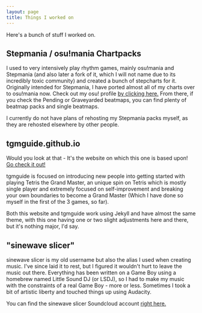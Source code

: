 ```yaml
---
layout: page
title: Things I worked on
---
```


Here's a bunch of stuff I worked on.

## Stepmania / osu!mania Chartpacks

I used to very intensively play rhythm games, mainly osu!mania and Stepmania (and also later a fork of it, which I will not name due to its incredibly toxic community) and created a bunch of stepcharts for it. Originally intended for Stepmania, I have ported almost all of my charts over to osu!mania now. Check out my osu! profile [by clicking here.](https://osu.ppy.sh/users/6353578) From there, if you check the Pending or Graveyarded beatmaps, you can find plenty of beatmap packs and single beatmaps.

I currently do not have plans of rehosting my Stepmania packs myself, as they are rehosted elsewhere by other people.

## tgmguide.github.io

Would you look at that - It's the website on which this one is based upon! [Go check it out!](https://tgmguide.github.io)

tgmguide is focused on introducing new people into getting started with playing Tetris the Grand Master, an unique spin on Tetris which is mostly single player and extremely focused on self-improvement and breaking your own boundaries to become a Grand Master (Which I have done so myself in the first of the 3 games, so far).

Both this website and tgmguide work using Jekyll and have almost the same theme, with this one having one or two slight adjustments here and there, but it's nothing major, I'd say.

## "sinewave slicer"

sinewave slicer is my old username but also the alias I used when creating music. I've since laid it to rest, but I figured it wouldn't hurt to leave the music out there. Everything has been written on a Game Boy using a homebrew named Little Sound DJ (or LSDJ), so I had to make my music with the constraints of a real Game Boy - more or less. Sometimes I took a bit of artistic liberty and touched things up using Audacity.

You can find the sinewave slicer Soundcloud account [right here.](https://www.soundcloud.com/sinewaveslicer)

